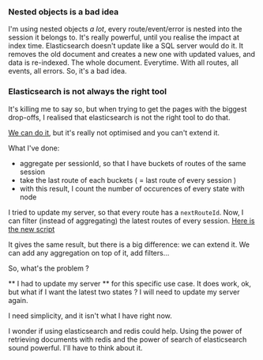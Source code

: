 ### Nested objects is a bad idea

I'm using nested objects *a lot*, every route/event/error is nested into the session it belongs to. It's really powerful, until you realise the impact at index time. Elasticsearch doesn't update like a SQL server would do it. It removes the old document and creates a new one with updated values, and data is re-indexed. The whole document. Everytime. With all routes, all events, all errors. So, it's a bad idea.

### Elasticsearch is not always the right tool

It's killing me to say so, but when trying to get the pages with the biggest drop-offs, I realised that elasticsearch is not the right tool to do that.

[We can do it](https://github.com/marg51/foul/blob/a04a86e/elasticsearch/reports/bounce_after_event.coffee), but it's really not optimised and you can't extend it.

What I've done:

- aggregate per sessionId, so that I have buckets of routes of the same session
- take the last route of each buckets ( = last route of every session )
- with this result, I count the number of occurences of every state with node

I tried to update my server, so that every route has a `nextRouteId`. Now, I can filter (instead of aggregating) the latest routes of every session. [Here is the new script](https://github.com/marg51/foul/blob/a047aa4/elasticsearch/reports/bounce_after_event.coffee)

It gives the same result, but there is a big difference: we can extend it. We can add any aggregation on top of it, add filters…

So, what's the problem ?

** I had to update my server ** for this specific use case. It does work, ok, but what if I want the latest two states ? I will need to update my server again.

I need simplicity, and it isn't what I have right now.

I wonder if using elasticsearch and redis could help. Using the power of retrieving documents with redis and the power of search of elasticsearch sound powerful. I'll have to think about it.


